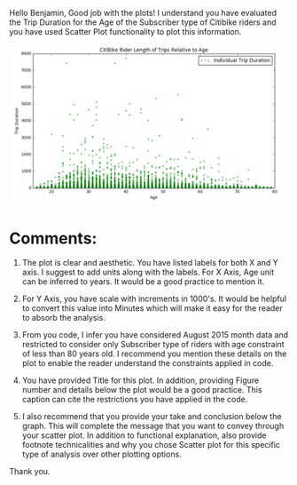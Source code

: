 Hello Benjamin, Good job with the plots!
I understand you have evaluated the Trip Duration for the Age of the Subscriber type of Citibike riders and you have used Scatter Plot functionality to plot this information.

![](bja282_1.png)

# Comments:

1) The plot is clear and aesthetic. You have listed labels for both X and Y axis. I suggest to add units along with the labels. For X Axis, Age unit can be inferred to years. It would be a good practice to mention it.

2) For Y Axis, you have scale with increments in 1000's. It would be helpful to convert this value into Minutes which will make it easy for the reader to absorb the analysis.

3) From you code, I infer you have considered August 2015 month data and restricted to consider only Subscriber type of riders with age constraint of less than 80 years old. I recommend you mention these details on the plot to enable the reader understand the constraints applied in code.

4) You have provided Title for this plot. In addition, providing Figure number and details below the plot would be a good practice. This caption can cite the restrictions you have applied in the code.

5) I also recommend that you provide your take and conclusion below the graph. This will complete the message that you want to convey through your scatter plot. In addition to functional explanation, also provide footnote technicalities and why you chose Scatter plot for this specific type of analysis over other plotting options.

Thank you.